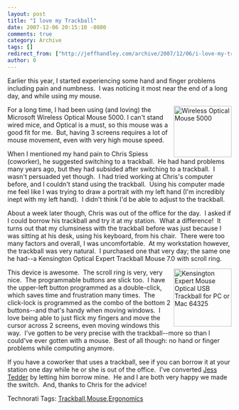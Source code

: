 ```yaml
---
layout: post
title: "I love my Trackball"
date: 2007-12-06 20:15:10 -0800
comments: true
category: Archive
tags: []
redirect_from: ["http://jeffhandley.com/archive/2007/12/06/i-love-my-trackball.aspx"]
author: 0
---
```

<!-- more -->
<p>Earlier this year, I started experiencing some hand and finger problems including pain and numbness.  I was noticing it most near the end of a long day, and while using my mouse.</p>  <p><a href="http://www.microsoft.com/hardware/mouseandkeyboard/productdetails.aspx?pid=052"><img height="115" alt="Wireless Optical Mouse 5000" src="http://www.microsoft.com/hardware/mouseandkeyboard/images/mouse/ps_M-wOpt5k-plat.jpg" width="130" align="right" border="0" /></a>For a long time, I had been using (and loving) the Microsoft Wireless Optical Mouse 5000. I can't stand wired mice, and Optical is a must, so this mouse was a good fit for me.  But, having 3 screens requires a lot of mouse movement, even with very high mouse speed.</p>  <p>When I mentioned my hand pain to Chris Spiess (coworker), he suggested switching to a trackball.  He had hand problems many years ago, but they had subsided after switching to a trackball.  I wasn't persuaded yet though.  I had tried working at Chris's computer before, and I couldn't stand using the trackball.  Using his computer made me feel like I was trying to draw a portrait with my left hand (I'm incredibly inept with my left hand).  I didn't think I'd be able to adjust to the trackball.</p>  <p>About a week later though, Chris was out of the office for the day.  I asked if I could borrow his trackball and try it at my station.  What a difference!  It turns out that my clumsiness with the trackball before was just because I was sitting at his desk, using his keyboard, from his chair.  There were too many factors and overall, I was uncomfortable.  At my workstation however, the trackball was very natural.  I purchased one that very day; the same one he had--a Kensington Optical Expert Trackball Mouse 7.0 with scroll ring.</p>  <p><a href="http://www.amazon.com/gp/product/B00009KH63/ref=cm_cr_rev_prod_img"><img height="130" alt="Kensington Expert Mouse Optical USB Trackball for PC or Mac 64325" src="http://ecx.images-amazon.com/images/I/51CHKD0F7KL._SS130_.jpg" width="130" align="right" border="0" /></a>This device is awesome.  The scroll ring is very, very nice.  The programmable buttons are slick too.  I have the upper-left button programmed as a double-click, which saves time and frustration many times.  The click-lock is programmed as the combo of the bottom 2 buttons--and that's handy when moving windows.  I love being able to just flick my fingers and move the cursor across 2 screens, even moving windows this way.  I've gotten to be very precise with the trackball--more so than I could've ever gotten with a mouse.  Best of all though: no hand or finger problems while computing anymore.</p>  <p>If you have a coworker that uses a trackball, see if you can borrow it at your station one day while he or she is out of the office.  I've converted <a href="http://www.jesstedder.com/" target="_blank">Jess Tedder</a> by letting him borrow mine.  He and I are both very happy we made the switch.  And, thanks to Chris for the advice!</p>  <div class="wlWriterSmartContent" id="scid:0767317B-992E-4b12-91E0-4F059A8CECA8:fcf4b7b6-9dcc-4b59-9639-7dd8dfc100c6" style="padding-right: 0px; display: inline; padding-left: 0px; padding-bottom: 0px; margin: 0px; padding-top: 0px">Technorati Tags: <a href="http://technorati.com/tags/Trackball" rel="tag">Trackball</a>,<a href="http://technorati.com/tags/Mouse" rel="tag">Mouse</a>,<a href="http://technorati.com/tags/Ergonomics" rel="tag">Ergonomics</a></div>

